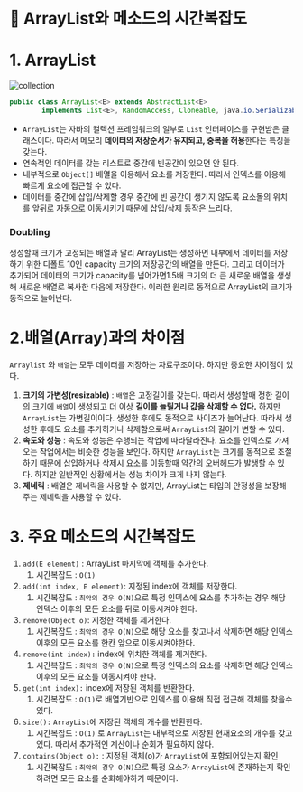 # **📌** ArrayList와 메소드의 시간복잡도

# 1. ArrayList

![collection](https://github.com/princenim/TIL/assets/59499600/07cbe881-653c-45e5-9f9a-0b101a4ac06a)

```java
public class ArrayList<E> extends AbstractList<E>
        implements List<E>, RandomAccess, Cloneable, java.io.Serializable{}

```

- `ArrayList`는 자바의 컬렉션 프레임워크의 일부로 `List` 인터페이스를 구현받은 클래스이다. 따라서  메모리 **데이터의 저장순서가 유지되고, 중복을 허용**한다는 특징을 갖는다.
- 연속적인 데이터를 갖는 리스트로 중간에 빈공간이 있으면 안 된다.
- 내부적으로 `Object[]` 배열을 이용해서 요소를 저장한다. 따라서 인덱스를 이용해 빠르게 요소에 접근할 수 있다.
- 데이터를 중간에 삽입/삭제할 경우 중간에 빈 공간이 생기지 않도록 요소돌의 위치를 앞뒤로 자동으로 이동시키기 때문에 삽입/삭제 동작은 느리다.

### Doubling

생성할때 크기가 고정되는 배열과 달리 ArrayList는 생성하면 내부에서 데이터를 저장하기 위한 디폴트 10인 capacity 크기의 저장공간의 배열을 만든다. 그리고 데이터가 추가되어 데이터의 크기가 capacity를 넘어가면1.5배 크기의 더 큰 새로운 배열을 생성해 새로운 배열로 복사한 다음에 저장한다. 이러한 원리로 동적으로 ArrayList의 크기가 동적으로 늘어난다.

# 2.배열(Array)과의 차이점

`Arraylist` 와 `배열`는 모두 데이터를 저장하는 자료구조이다. 하지만 중요한 차이점이 있다.

1. **크기의 가변성(resizable)** : `배열`은 고정길이를 갖는다. 따라서 생성할때 정한 길이의 크기에 `배열`이 생성되고 더 이상 **길이를 늘릴거나 값을 삭제할 수 없다.** 하지만 `ArrayList`는 가변길이이다.  생성한 후에도 동적으로 사이즈가 늘어난다. 따라서 생성한 후에도 요소를 추가하거나 삭제함으로써 `ArrayList`의 길이가 변할 수 있다.
2. **속도와 성능** : 속도와 성능은 수행되는 작업에 따라달라진다. 요소를 인덱스로 가져오는 작업에서는 비슷한 성능을 보인다. 하지만 `ArrayList`는 크기를 동적으로 조절하기 때문에 삽입하거나 삭제시 요소를 이동할때  약간의 오버헤드가 발생할 수 있다. 하지만 일반적인 상황에서는 성능 차이가 크게 나지 않는다.
3. **제네릭** : 배열은 제네릭을 사용할 수 없지만, ArrayList는 타입의 안정성을 보장해주는 제네릭을 사용할 수 있다.

# 3. 주요 메소드의 시간복잡도

1. `add(E element)` :  ArrayList  마지막에 객체를 추가한다.
    1.  시간복잡도 : `O(1)`
2. `add(int index, E element)`: 지정된 index에 객체를 저장한다.
    1. 시간복잡도 : `최악의 경우 O(N)`으로 특정 인덱스에 요소를 추가하는 경우 해당 인덱스 이후의 모든 요소를 뒤로 이동시켜야 한다.
3. `remove(Object o)`: 지정한 객체를 제거한다.
    1. 시간복잡도 : `최악의 경우 O(N)`으로 해당 요소를 찾고나서 삭제하면 해당 인덱스 이후의 모든 요소를 한칸 앞으로 이동시켜야한다.
4. `remove(int index):` index에 위치한 객체를 제거한다.
    1. 시간복잡도 : `최악의 경우 O(N)`으로 특정 인덱스의 요소를 삭제하면 해당 인덱스 이후의 모든 요소를 이동시켜야 한다.
5. `get(int index):` index에 저장된 객체를 반환한다.
    1. 시간복잡도 : `O(1)`로 배열기반으로 인덱스를 이용해 직접 접근해 객체를 찾을수 있다.
6. `size():` `ArrayList`에 저장된 객체의 개수를 반환한다.
    1. 시간복잡도 : `O(1)` 로 `ArrayList`는 내부적으로 저장된 현재요소의 개수를 갖고 있다. 따라서 추가적인 계산이나 순회가 필요하지 않다.
7. `contains(Object o):` : 지정된 객체(o)가 `ArrayList`에 포함되어있는지 확인
    1. 시간복잡도 : `최악의 경우 O(N)`으로 특정 요소가 `ArrayList`에 존재하는지 확인하려면 모든 요소를 순회해야하기 때문이다.